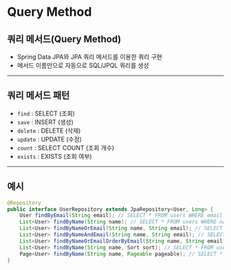 # Query Method

## 쿼리 메서드(Query Method)
- Spring Data JPA와 JPA 쿼리 메서드를 이용한 쿼리 구현
- 메서드 이름만으로 자동으로 SQL/JPQL 쿼리를 생성

---

## 쿼리 메서드 패턴
- `find` : SELECT (조회)
- `save` : INSERT (생성)
- `delete` : DELETE (삭제)
- `update` : UPDATE (수정)
- `count` : SELECT COUNT (조회 개수)
- `exists` : EXISTS (조회 여부)

---

## 예시
```java
@Repository
public interface UserRepository extends JpaRepository<User, Long> {
    User findByEmail(String email); // SELECT * FROM users WHERE email = ?
    List<User> findByName(String name); // SELECT * FROM users WHERE name = ?
    List<User> findByNameOrEmail(String name, String email); // SELECT * FROM users WHERE name = ? OR email = ?
    List<User> findByNameAndEmail(String name, String email); // SELECT * FROM users WHERE name = ? AND email = ?
    List<User> findByNameOrEmailOrderByEmail(String name, String email); // SELECT * FROM users WHERE name = ? OR email = ? ORDER BY email
    List<User> findByName(String name, Sort sort); // SELECT * FROM users WHERE name = ? ORDER BY ?
    Page<User> findByName(String name, Pageable pageable); // SELECT * FROM users WHERE name = ? ORDER BY ? 
}
```